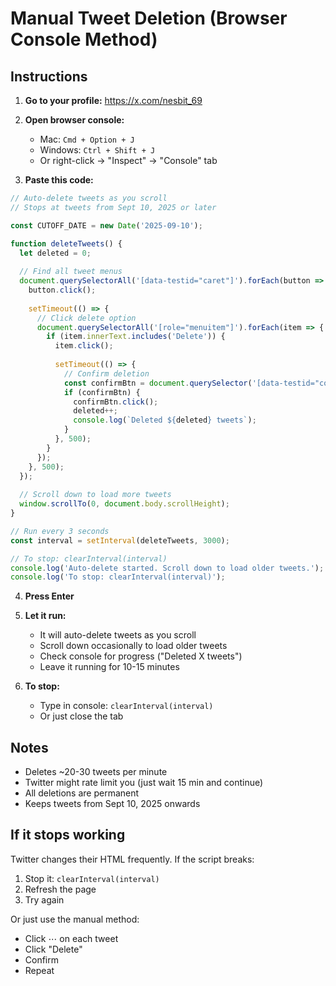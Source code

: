 # Manual Tweet Deletion (Browser Console Method)

## Instructions

1. **Go to your profile:** https://x.com/nesbit_69

2. **Open browser console:**
   - Mac: `Cmd + Option + J`
   - Windows: `Ctrl + Shift + J`
   - Or right-click → "Inspect" → "Console" tab

3. **Paste this code:**

```javascript
// Auto-delete tweets as you scroll
// Stops at tweets from Sept 10, 2025 or later

const CUTOFF_DATE = new Date('2025-09-10');

function deleteTweets() {
  let deleted = 0;
  
  // Find all tweet menus
  document.querySelectorAll('[data-testid="caret"]').forEach(button => {
    button.click();
    
    setTimeout(() => {
      // Click delete option
      document.querySelectorAll('[role="menuitem"]').forEach(item => {
        if (item.innerText.includes('Delete')) {
          item.click();
          
          setTimeout(() => {
            // Confirm deletion
            const confirmBtn = document.querySelector('[data-testid="confirmationSheetConfirm"]');
            if (confirmBtn) {
              confirmBtn.click();
              deleted++;
              console.log(`Deleted ${deleted} tweets`);
            }
          }, 500);
        }
      });
    }, 500);
  });
  
  // Scroll down to load more tweets
  window.scrollTo(0, document.body.scrollHeight);
}

// Run every 3 seconds
const interval = setInterval(deleteTweets, 3000);

// To stop: clearInterval(interval)
console.log('Auto-delete started. Scroll down to load older tweets.');
console.log('To stop: clearInterval(interval)');
```

4. **Press Enter**

5. **Let it run:**
   - It will auto-delete tweets as you scroll
   - Scroll down occasionally to load older tweets
   - Check console for progress ("Deleted X tweets")
   - Leave it running for 10-15 minutes

6. **To stop:**
   - Type in console: `clearInterval(interval)`
   - Or just close the tab

## Notes

- Deletes ~20-30 tweets per minute
- Twitter might rate limit you (just wait 15 min and continue)
- All deletions are permanent
- Keeps tweets from Sept 10, 2025 onwards

## If it stops working

Twitter changes their HTML frequently. If the script breaks:
1. Stop it: `clearInterval(interval)`
2. Refresh the page
3. Try again

Or just use the manual method:
- Click ⋯ on each tweet
- Click "Delete"
- Confirm
- Repeat
